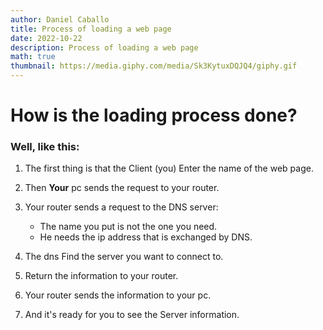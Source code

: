 ```yaml
---
author: Daniel Caballo
title: Process of loading a web page
date: 2022-10-22
description: Process of loading a web page
math: true
thumbnail: https://media.giphy.com/media/Sk3KytuxDQJQ4/giphy.gif
---
```


<h1>How is the loading process done?</h1>

<h3>Well, like this: </h3>

1. The first thing is that the Client (you) Enter the name of the web page.
2. Then **Your** pc sends the request to your router.
3. Your router sends a request to the DNS server:
    + The name you put is not the one you need.
    + He needs the ip address that is exchanged by DNS.

4. The dns Find the server you want to connect to.
5. Return the information to your router.
6. Your router sends the information to your pc.
7. And it's ready for you to see the Server information.